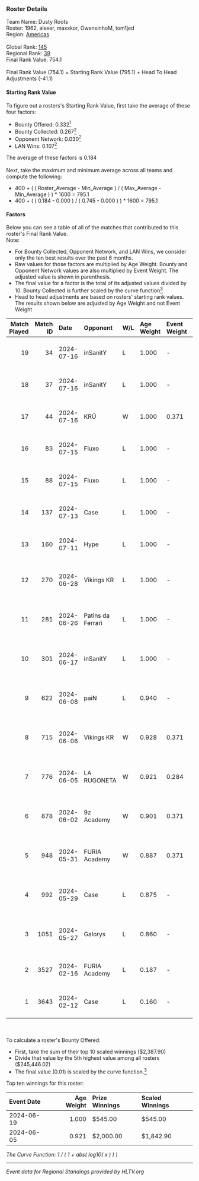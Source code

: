 ### Roster Details<br />
Team Name: Dusty Roots<br />
Roster: 1962, alexer, maxxkor, OwensinhoM, tom1jed<br />
Region: [Americas]( ../standings_americas.md)<br />
<br />
Global Rank: [145](../standings_global.md)<br />
Regional Rank: [39]( ../standings_americas.md)<br />
Final Rank Value:  754.1<br />
<br />
Final Rank Value (754.1) = Starting Rank Value (795.1) + Head To Head Adjustments (-41.1)<br />

#### Starting Rank Value<br />
To figure out a rosters's Starting Rank Value, first take the average of these four factors:<br />
- Bounty Offered: 0.332[<sup>1</sup>](#table2)
- Bounty Collected: 0.267[<sup>2</sup>](#table1)
- Opponent Network: 0.030[<sup>2</sup>](#table1)
- LAN Wins: 0.107[<sup>2</sup>](#table1)

The average of these factors is 0.184<br />
<br />
Next, take the maximum and minimum average across all teams and compute the following:<br />
- 400 + ( ( Roster_Average - Min_Average ) / ( Max_Average - Min_Average ) ) * 1600 = 795.1
- 400 + ( ( 0.184 - 0.000 ) / ( 0.745 - 0.000 ) ) * 1600 = 795.1


#### Factors<br />
Below you can see a table of all of the matches that contributed to this roster's Final Rank Value.<br />
Note:<br />

- For Bounty Collected, Opponent Network, and LAN Wins, we consider only the ten best results over the past 6 months.
- Raw values for those factors are multiplied by Age Weight. Bounty and Opponent Network values are also multiplied by Event Weight. The adjusted value is shown in parenthesis.
- The final value for a factor is the total of its adjusted values divided by 10. Bounty Collected is further scaled by the curve function[<sup>3</sup>](#curveFunction)
- Head to head adjustments are based on rosters' starting rank values. The results shown below are adjusted by Age Weight and not Event Weight
<span id="table1"></span><br />


| Match Played | Match ID | Date       | Opponent          | W/L | Age Weight | Event Weight | Bounty Collected | Opponent Network | LAN Wins  | H2H Adj. | Roster                                     |
| -: | -: | :- | :- | :- | :- | :- | :- | :- | :- | -: | :- |
|           19 |       34 | 2024-07-16 | inSanitY          | L   | 1.000      | -            | -                | -                | -         |    -4.46 | 1962, alexer, maxxkor, OwensinhoM, tom1jed |
|           18 |       37 | 2024-07-16 | inSanitY          | L   | 1.000      | -            | -                | -                | -         |    -4.66 | 1962, alexer, maxxkor, OwensinhoM, tom1jed |
|           17 |       44 | 2024-07-16 | KRÜ               | W   | 1.000      | 0.371        | 0.034 (0.013)    | 0.324 (0.120)    | 0 (0.000) |    21.95 | 1962, alexer, maxxkor, OwensinhoM, tom1jed |
|           16 |       83 | 2024-07-15 | Fluxo             | L   | 1.000      | -            | -                | -                | -         |    -2.27 | 1962, alexer, maxxkor, OwensinhoM, tom1jed |
|           15 |       88 | 2024-07-15 | Fluxo             | L   | 1.000      | -            | -                | -                | -         |    -2.32 | 1962, alexer, maxxkor, OwensinhoM, tom1jed |
|           14 |      137 | 2024-07-13 | Case              | L   | 1.000      | -            | -                | -                | -         |   -10.26 | 1962, alexer, maxxkor, OwensinhoM, tom1jed |
|           13 |      160 | 2024-07-11 | Hype              | L   | 1.000      | -            | -                | -                | -         |   -10.42 | 1962, alexer, maxxkor, OwensinhoM, tom1jed |
|           12 |      270 | 2024-06-28 | Vikings KR        | L   | 1.000      | -            | -                | -                | -         |   -14.28 | alexer, maxxkor, OwensinhoM, tom1jed, zock |
|           11 |      281 | 2024-06-26 | Patins da Ferrari | L   | 1.000      | -            | -                | -                | -         |   -12.72 | alexer, maxxkor, OwensinhoM, tom1jed, zock |
|           10 |      301 | 2024-06-17 | inSanitY          | L   | 1.000      | -            | -                | -                | -         |    -7.05 | alexer, maxxkor, OwensinhoM, tom1jed, zock |
|            9 |      622 | 2024-06-08 | paiN              | L   | 0.940      | -            | -                | -                | -         |    -0.70 | alexer, maxxkor, OwensinhoM, tom1jed, zock |
|            8 |      715 | 2024-06-06 | Vikings KR        | W   | 0.928      | 0.371        | 0.012 (0.004)    | 0.430 (0.148)    | 0 (0.000) |    14.35 | alexer, maxxkor, OwensinhoM, tom1jed, zock |
|            7 |      776 | 2024-06-05 | LA RUGONETA       | W   | 0.921      | 0.284        | 0.004 (0.001)    | 0.000 (0.000)    | 1 (0.921) |     6.28 | alexer, maxxkor, OwensinhoM, tom1jed, zock |
|            6 |      878 | 2024-06-02 | 9z Academy        | W   | 0.901      | 0.371        | 0.000 (0.000)    | 0.037 (0.012)    | 0 (0.000) |     3.09 | alexer, maxxkor, OwensinhoM, tom1jed, zock |
|            5 |      948 | 2024-05-31 | FURIA Academy     | W   | 0.887      | 0.371        | 0.000 (0.000)    | 0.074 (0.024)    | 0 (0.000) |     5.78 | alexer, maxxkor, OwensinhoM, tom1jed, zock |
|            4 |      992 | 2024-05-29 | Case              | L   | 0.875      | -            | -                | -                | -         |    -8.19 | alexer, maxxkor, OwensinhoM, tom1jed, zock |
|            3 |     1051 | 2024-05-27 | Galorys           | L   | 0.860      | -            | -                | -                | -         |    -8.99 | alexer, maxxkor, OwensinhoM, tom1jed, zock |
|            2 |     3527 | 2024-02-16 | FURIA Academy     | L   | 0.187      | -            | -                | -                | -         |    -4.79 | alexer, guishu, KvNs, maxxkor, OwensinhoM  |
|            1 |     3643 | 2024-02-12 | Case              | L   | 0.160      | -            | -                | -                | -         |    -1.40 | alexer, guishu, KvNs, maxxkor, OwensinhoM  |

<br />
<span id="table2"></span><br />
To calculate a roster's Bounty Offered:<br />

- First, take the sum of their top 10 scaled winnings ($2,387.90)
- Divide that value by the 5th highest value among all rosters ($245,446.02)
- The final value (0.01) is scaled by the curve function.[<sup>3</sup>](#curveFunction)

Top ten winnings for this roster:<br />

| Event Date | Age Weight | Prize Winnings | Scaled Winnings |
| :- | -: | :- | :- |
| 2024-06-19 |      1.000 | $545.00        | $545.00         |
| 2024-06-05 |      0.921 | $2,000.00      | $1,842.90       |


<span id="curveFunction"></span>_The Curve Function: 1 / ( 1 + abs( log10( x ) ) )_<br />

---
_Event data for Regional Standings provided by HLTV.org_<br />
